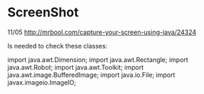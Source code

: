 # ScreenShot
11/05 http://mrbool.com/capture-your-screen-using-java/24324

Is needed to check these classes:

import java.awt.Dimension;
import java.awt.Rectangle;
import java.awt.Robot;
import java.awt.Toolkit;
import java.awt.image.BufferedImage;
import java.io.File;
import javax.imageio.ImageIO;

